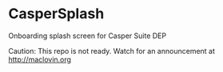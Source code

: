 # CasperSplash
Onboarding splash screen for Casper Suite DEP

Caution: This repo is not ready.
Watch for an announcement at http://maclovin.org
